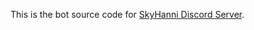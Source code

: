 This is the bot source code for [SkyHanni Discord Server](https://discord.gg/skyhanni-997079228510117908).